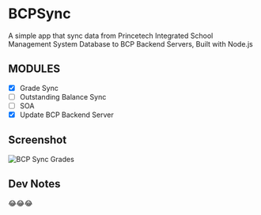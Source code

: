 # BCPSync

   A simple app that sync data from Princetech Integrated School Management System Database to BCP Backend Servers, 
   Built with Node.js

## MODULES
    
   - [x] Grade Sync
   - [ ] Outstanding Balance Sync
   - [ ] SOA 
   - [x] Update BCP Backend Server

## Screenshot

   ![BCP Sync Grades](https://i.imgur.com/tmpLRXi.png)
   
## Dev Notes

   😂😂😂
